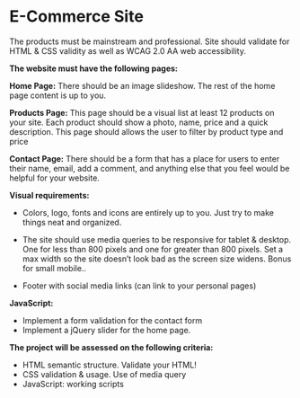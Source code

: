 # E-Commerce Site

The products must be mainstream and professional.
Site should validate for HTML & CSS validity as well as WCAG 2.0 AA web accessibility.

**The website must have the following pages:**

  **Home Page:** There should be an image slideshow. The rest of the home page content is up to you.

  **Products Page:** This page should be a visual list at least 12 products on your site. Each product should show a photo, name, price and a quick description. This page should allows the user to filter by product type and price

  **Contact Page:** There should be a form that has a place for users to enter their name, email, add a comment, and anything else that you feel would be helpful for your website.

**Visual requirements:**
* Colors, logo, fonts and icons are entirely up to you. Just try to make things neat and organized.

* The site should use media queries to be responsive for tablet & desktop. One for less than 800 pixels and one for greater than 800 pixels. Set a max width so the site doesn’t look bad as the screen size widens. Bonus for small mobile..

* Footer with social media links (can link to your personal pages)

**JavaScript:**
* Implement a form validation for the contact form
* Implement a jQuery slider for the home page.

**The project will be assessed on the following criteria:**

* HTML semantic structure. Validate your HTML!
* CSS validation & usage. Use of media query
* JavaScript: working scripts
